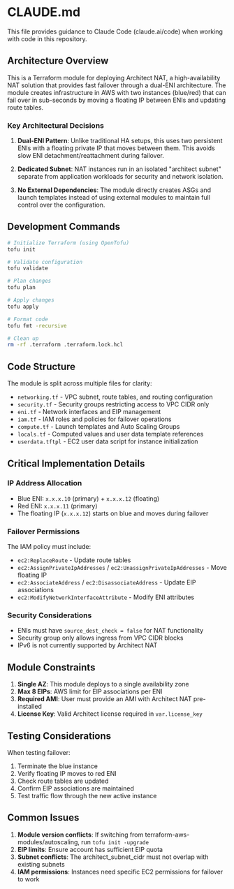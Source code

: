 # CLAUDE.md

This file provides guidance to Claude Code (claude.ai/code) when working with code in this repository.

## Architecture Overview

This is a Terraform module for deploying Architect NAT, a high-availability NAT solution that provides fast failover
through a dual-ENI architecture. The module creates infrastructure in AWS with two instances (blue/red) that can fail
over in sub-seconds by moving a floating IP between ENIs and updating route tables.

### Key Architectural Decisions

1. **Dual-ENI Pattern**: Unlike traditional HA setups, this uses two persistent ENIs with a floating private IP that
   moves between them. This avoids slow ENI detachment/reattachment during failover.

2. **Dedicated Subnet**: NAT instances run in an isolated "architect subnet" separate from application workloads for
   security and network isolation.

3. **No External Dependencies**: The module directly creates ASGs and launch templates instead of using external modules
   to maintain full control over the configuration.

## Development Commands

```bash
# Initialize Terraform (using OpenTofu)
tofu init

# Validate configuration
tofu validate

# Plan changes
tofu plan

# Apply changes
tofu apply

# Format code
tofu fmt -recursive

# Clean up
rm -rf .terraform .terraform.lock.hcl
```

## Code Structure

The module is split across multiple files for clarity:

- `networking.tf` - VPC subnet, route tables, and routing configuration
- `security.tf` - Security groups restricting access to VPC CIDR only
- `eni.tf` - Network interfaces and EIP management
- `iam.tf` - IAM roles and policies for failover operations
- `compute.tf` - Launch templates and Auto Scaling Groups
- `locals.tf` - Computed values and user data template references
- `userdata.tftpl` - EC2 user data script for instance initialization

## Critical Implementation Details

### IP Address Allocation

- Blue ENI: `x.x.x.10` (primary) + `x.x.x.12` (floating)
- Red ENI: `x.x.x.11` (primary)
- The floating IP (`x.x.x.12`) starts on blue and moves during failover

### Failover Permissions

The IAM policy must include:

- `ec2:ReplaceRoute` - Update route tables
- `ec2:AssignPrivateIpAddresses` / `ec2:UnassignPrivateIpAddresses` - Move floating IP
- `ec2:AssociateAddress` / `ec2:DisassociateAddress` - Update EIP associations
- `ec2:ModifyNetworkInterfaceAttribute` - Modify ENI attributes

### Security Considerations

- ENIs must have `source_dest_check = false` for NAT functionality
- Security group only allows ingress from VPC CIDR blocks
- IPv6 is not currently supported by Architect NAT

## Module Constraints

1. **Single AZ**: This module deploys to a single availability zone
2. **Max 8 EIPs**: AWS limit for EIP associations per ENI
3. **Required AMI**: User must provide an AMI with Architect NAT pre-installed
4. **License Key**: Valid Architect license required in `var.license_key`

## Testing Considerations

When testing failover:

1. Terminate the blue instance
2. Verify floating IP moves to red ENI
3. Check route tables are updated
4. Confirm EIP associations are maintained
5. Test traffic flow through the new active instance

## Common Issues

1. **Module version conflicts**: If switching from terraform-aws-modules/autoscaling, run `tofu init -upgrade`
2. **EIP limits**: Ensure account has sufficient EIP quota
3. **Subnet conflicts**: The architect_subnet_cidr must not overlap with existing subnets
4. **IAM permissions**: Instances need specific EC2 permissions for failover to work